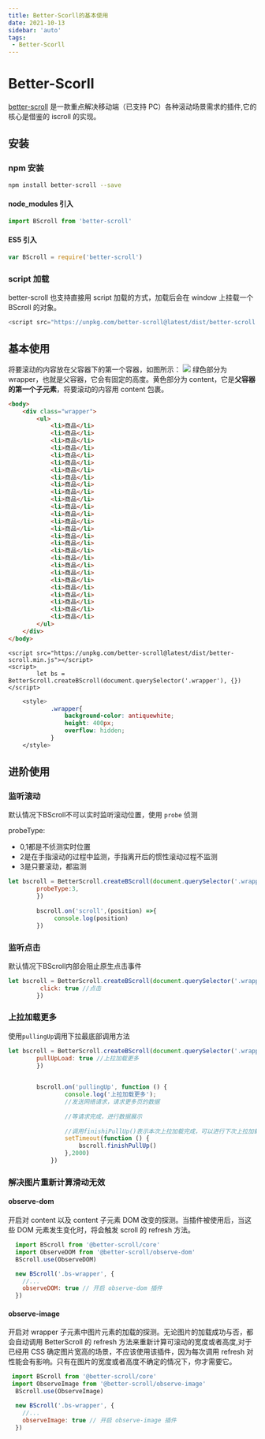 ```yaml
---
title: Better-Scorll的基本使用
date: 2021-10-13
sidebar: 'auto'
tags:
 - Better-Scorll
---
```


<!-- more -->

# Better-Scorll

[better-scroll](https://better-scroll.github.io/docs/zh-CN/) 是一款重点解决移动端（已支持 PC）各种滚动场景需求的插件,它的核心是借鉴的 iscroll 的实现。

## 安装

### npm 安装

```sh
npm install better-scroll --save
```
#### node_modules 引入

```js
import BScroll from 'better-scroll'
```
#### ES5 引入
```js
var BScroll = require('better-scroll')
```

### script 加载

better-scroll 也支持直接用 script 加载的方式，加载后会在 window 上挂载一个 BScroll 的对象。

```js
<script src="https://unpkg.com/better-scroll@latest/dist/better-scroll.min.js"></script>
```

## 基本使用 

将要滚动的内容放在父容器下的第一个容器，如图所示：
![](https://i.loli.net/2021/10/31/H7TDOX5VJQYgdct.png)
绿色部分为 wrapper，也就是父容器，它会有固定的高度。黄色部分为 content，它是**父容器的第一个子元素**，将要滚动的内容用 content 包裹。

```HTML
<body>
	<div class="wrapper">
		<ul>
			<li>商品</li>
			<li>商品</li>
			<li>商品</li>
			<li>商品</li>
			<li>商品</li>
			<li>商品</li>
			<li>商品</li>
			<li>商品</li>
			<li>商品</li>
			<li>商品</li>
			<li>商品</li>
			<li>商品</li>
			<li>商品</li>
			<li>商品</li>
			<li>商品</li>
			<li>商品</li>
			<li>商品</li>
			<li>商品</li>
			<li>商品</li>
			<li>商品</li>
			<li>商品</li>
			<li>商品</li>
			<li>商品</li>
			<li>商品</li>
			<li>商品</li>
			<li>商品</li>
			<li>商品</li>
		</ul>
	</div>
</body>
```

```JS
<script src="https://unpkg.com/better-scroll@latest/dist/better-scroll.min.js"></script>
<script>
		let bs = BetterScroll.createBScroll(document.querySelector('.wrapper'), {})
</script>
```

```CSS
    <style>
			.wrapper{
				background-color: antiquewhite;
				height: 400px;
				overflow: hidden;
			}
    </style>
```
## 进阶使用

### 监听滚动

默认情况下BScroll不可以实时监听滚动位置，使用 `probe` 侦测  

probeType: 
* 0,1都是不侦测实时位置
* 2是在手指滚动的过程中监测，手指离开后的惯性滚动过程不监测
* 3是只要滚动，都监测

```js
let bscroll = BetterScroll.createBScroll(document.querySelector('.wrapper'), {
		probeType:3,
		})
		
		bscroll.on('scroll',(position) =>{
			 console.log(position)
		})
```

### 监听点击

默认情况下BScroll内部会阻止原生点击事件

```js
let bscroll = BetterScroll.createBScroll(document.querySelector('.wrapper'), {
		 click: true //点击
		})
```

### 上拉加载更多

使用`pullingUp`调用下拉最底部调用方法

```js
let bscroll = BetterScroll.createBScroll(document.querySelector('.wrapper'), {
		pullUpLoad: true //上拉加载更多
		})

		
		bscroll.on('pullingUp', function () {
		        console.log('上拉加载更多');
		        //发送网络请求，请求更多页的数据
		
		        //等请求完成，进行数据展示
		
		        //调用finishiPullUp()表示本次上拉加载完成，可以进行下次上拉加载更多，不调用这个的话，默认只能由一次上拉加载更多
		        setTimeout(function () {
		            bscroll.finishPullUp()
		        },2000)
		    })
```
### 解决图片重新计算滑动无效

#### observe-dom

开启对 content 以及 content 子元素 DOM 改变的探测。当插件被使用后，当这些 DOM 元素发生变化时，将会触发 scroll 的 refresh 方法。

```js
  import BScroll from '@better-scroll/core'
  import ObserveDOM from '@better-scroll/observe-dom'
  BScroll.use(ObserveDOM)

  new BScroll('.bs-wrapper', {
    //...
    observeDOM: true // 开启 observe-dom 插件
  })
```

#### observe-image

开启对 wrapper 子元素中图片元素的加载的探测。无论图片的加载成功与否，都会自动调用 BetterScroll 的 refresh 方法来重新计算可滚动的宽度或者高度,对于已经用 CSS 确定图片宽高的场景，不应该使用该插件，因为每次调用 refresh 对性能会有影响。只有在图片的宽度或者高度不确定的情况下，你才需要它。

```js
 import BScroll from '@better-scroll/core'
 import ObserveImage from '@better-scroll/observe-image'
  BScroll.use(ObserveImage)

  new BScroll('.bs-wrapper', {
    //...
    observeImage: true // 开启 observe-image 插件
  })
```